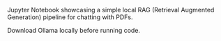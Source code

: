 Jupyter Notebook showcasing a simple local RAG (Retrieval Augmented Generation) pipeline for chatting with PDFs.

Download Ollama locally before running code.


